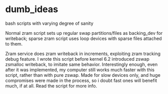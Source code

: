# dumb_ideas
bash scripts with varying degree of sanity

Normal zram script sets up regular swap partitions/files as backing_dev for writeback; sparse zram script uses loop devices with sparse files attached to them.

Zram service does zram writeback in increments, exploiting zram tracking debug feature. I wrote this script before kernel 6.2 introduced zswap zsmalloc writeback, to imitate same behavior. Interestingly enough, even after it was implemented, my computer still works much faster with this script, rather than with pure zswap. Made for slow devices only, and huge compromises were made in the process, so i doubt fast ones will benefit much, if at all. Read the script for more info.
